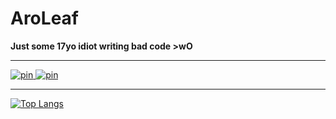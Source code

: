# AroLeaf

**Just some 17yo idiot writing bad code >wO**

---

<a href="https://github.com/AroLeaf/AroLeaf" title="AroLeaf/AroLeaf">
  <img src="https://github-readme-stats.vercel.app/api/pin?username=AroLeaf&repo=AroLeaf&theme=dark&hide_border=true&bg_color=161B22" alt="pin">
</a>
<a href="https://github.com/AroLeaf/puck" title="AroLeaf/puck">
  <img src="https://github-readme-stats.vercel.app/api/pin?username=AroLeaf&repo=puck&theme=dark&hide_border=true&bg_color=161B22" alt="pin">
</a>

---

[![Top Langs](https://github-readme-stats.vercel.app/api/top-langs/?username=AroLeaf&layout=compact&theme=dark&hide_border=true&bg_color=161B22)](https://github.com/anuraghazra/github-readme-stats)
